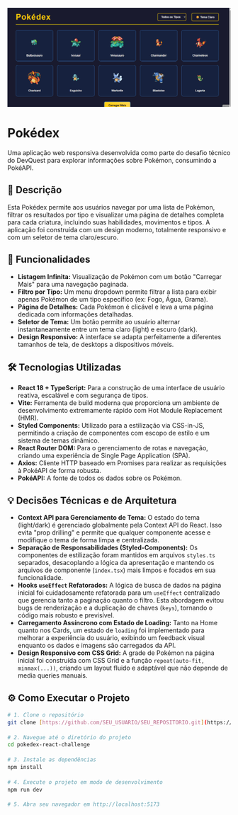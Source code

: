 ![alt text](Animação.gif)

# Pokédex

Uma aplicação web responsiva desenvolvida como parte do desafio técnico do DevQuest para explorar informações sobre Pokémon, consumindo a PokéAPI.

## 📖 Descrição

Esta Pokédex permite aos usuários navegar por uma lista de Pokémon, filtrar os resultados por tipo e visualizar uma página de detalhes completa para cada criatura, incluindo suas habilidades, movimentos e tipos. A aplicação foi construída com um design moderno, totalmente responsivo e com um seletor de tema claro/escuro.

## 🚀 Funcionalidades

- **Listagem Infinita:** Visualização de Pokémon com um botão "Carregar Mais" para uma navegação paginada.
- **Filtro por Tipo:** Um menu dropdown permite filtrar a lista para exibir apenas Pokémon de um tipo específico (ex: Fogo, Água, Grama).
- **Página de Detalhes:** Cada Pokémon é clicável e leva a uma página dedicada com informações detalhadas.
- **Seletor de Tema:** Um botão permite ao usuário alternar instantaneamente entre um tema claro (light) e escuro (dark).
- **Design Responsivo:** A interface se adapta perfeitamente a diferentes tamanhos de tela, de desktops a dispositivos móveis.

## 🛠️ Tecnologias Utilizadas

- **React 18 + TypeScript:** Para a construção de uma interface de usuário reativa, escalável e com segurança de tipos.
- **Vite:** Ferramenta de build moderna que proporciona um ambiente de desenvolvimento extremamente rápido com Hot Module Replacement (HMR).
- **Styled Components:** Utilizado para a estilização via CSS-in-JS, permitindo a criação de componentes com escopo de estilo e um sistema de temas dinâmico.
- **React Router DOM:** Para o gerenciamento de rotas e navegação, criando uma experiência de Single Page Application (SPA).
- **Axios:** Cliente HTTP baseado em Promises para realizar as requisições à PokéAPI de forma robusta.
- **PokéAPI:** A fonte de todos os dados sobre os Pokémon.

## 💡 Decisões Técnicas e de Arquitetura

- **Context API para Gerenciamento de Tema:** O estado do tema (light/dark) é gerenciado globalmente pela Context API do React. Isso evita "prop drilling" e permite que qualquer componente acesse e modifique o tema de forma limpa e centralizada.
- **Separação de Responsabilidades (Styled-Components):** Os componentes de estilização foram mantidos em arquivos `styles.ts` separados, desacoplando a lógica da apresentação e mantendo os arquivos de componente (`index.tsx`) mais limpos e focados em sua funcionalidade.
- **Hooks `useEffect` Refatorados:** A lógica de busca de dados na página inicial foi cuidadosamente refatorada para um `useEffect` centralizado que gerencia tanto a paginação quanto o filtro. Esta abordagem evitou bugs de renderização e a duplicação de chaves (`keys`), tornando o código mais robusto e previsível.
- **Carregamento Assíncrono com Estado de Loading:** Tanto na Home quanto nos Cards, um estado de `loading` foi implementado para melhorar a experiência do usuário, exibindo um feedback visual enquanto os dados e imagens são carregados da API.
- **Design Responsivo com CSS Grid:** A grade de Pokémon na página inicial foi construída com CSS Grid e a função `repeat(auto-fit, minmax(...))`, criando um layout fluido e adaptável que não depende de media queries manuais.

## ⚙️ Como Executar o Projeto

```bash
# 1. Clone o repositório
git clone [https://github.com/SEU_USUARIO/SEU_REPOSITORIO.git](https://github.com/SEU_USUARIO/SEU_REPOSITORIO.git)

# 2. Navegue até o diretório do projeto
cd pokedex-react-challenge

# 3. Instale as dependências
npm install

# 4. Execute o projeto em modo de desenvolvimento
npm run dev

# 5. Abra seu navegador em http://localhost:5173